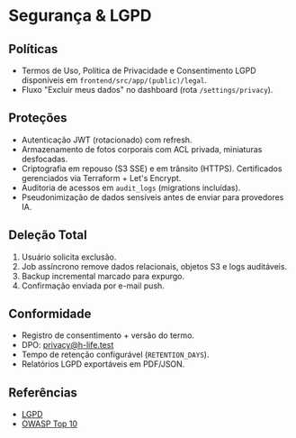# Segurança & LGPD

## Políticas

- Termos de Uso, Política de Privacidade e Consentimento LGPD disponíveis em `frontend/src/app/(public)/legal`.
- Fluxo "Excluir meus dados" no dashboard (rota `/settings/privacy`).

## Proteções

- Autenticação JWT (rotacionado) com refresh.
- Armazenamento de fotos corporais com ACL privada, miniaturas desfocadas.
- Criptografia em repouso (S3 SSE) e em trânsito (HTTPS). Certificados gerenciados via Terraform + Let's Encrypt.
- Auditoria de acessos em `audit_logs` (migrations incluídas).
- Pseudonimização de dados sensíveis antes de enviar para provedores IA.

## Deleção Total

1. Usuário solicita exclusão.
2. Job assíncrono remove dados relacionais, objetos S3 e logs auditáveis.
3. Backup incremental marcado para expurgo.
4. Confirmação enviada por e-mail push.

## Conformidade

- Registro de consentimento + versão do termo.
- DPO: privacy@h-life.test
- Tempo de retenção configurável (`RETENTION_DAYS`).
- Relatórios LGPD exportáveis em PDF/JSON.

## Referências

- [LGPD](https://www.gov.br/cidadania/pt-br/acesso-a-informacao/lgpd)
- [OWASP Top 10](https://owasp.org/www-project-top-ten/)
